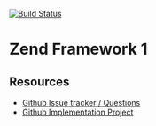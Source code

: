 [![Build Status](https://travis-ci.com/tine20/zendframework1.svg?branch=master)](https://travis-ci.com/tine20/zendframework1)

# Zend Framework 1

## Resources
* [Github Issue tracker / Questions](https://github.com/tine20/zendframework1/issues)
* [Github Implementation Project](https://github.com/tine20/zendframework1/projects/1)
